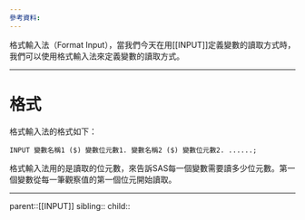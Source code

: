 ```yaml
---
參考資料:
---
```

格式輸入法（Format Input），當我們今天在用[[INPUT]]定義變數的讀取方式時，我們可以使用格式輸入法來定義變數的讀取方式。


- - -
# 格式
格式輸入法的格式如下：
```SAS
INPUT 變數名稱1 ($) 變數位元數1. 變數名稱2 ($) 變數位元數2. ......;
```
格式輸入法用的是讀取的位元數，來告訴SAS每一個變數需要讀多少位元數。第一個變數從每一筆觀察值的第一個位元開始讀取。
- - -
parent::[[INPUT]]
sibling::
child::